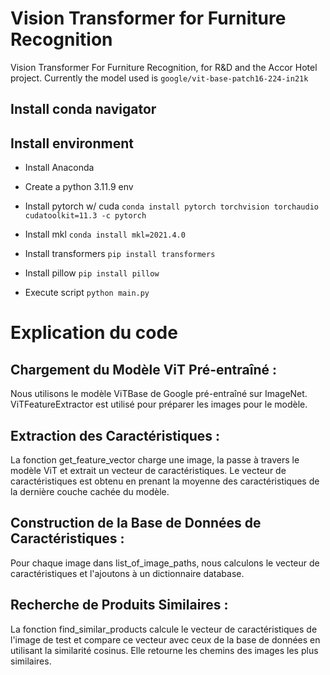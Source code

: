 # Vision Transformer for Furniture Recognition
Vision Transformer For Furniture Recognition, for R&D and the Accor Hotel project. Currently the model used is `google/vit-base-patch16-224-in21k`

## Install conda navigator

## Install environment

- Install Anaconda

- Create a python 3.11.9 env

- Install pytorch w/ cuda
``conda install pytorch torchvision torchaudio cudatoolkit=11.3 -c pytorch``

- Install mkl
``conda install mkl=2021.4.0``

- Install transformers
``pip install transformers``

- Install pillow
``pip install pillow``

- Execute script
``python main.py``


# Explication du code

## Chargement du Modèle ViT Pré-entraîné :
Nous utilisons le modèle ViTBase de Google pré-entraîné sur ImageNet.
ViTFeatureExtractor est utilisé pour préparer les images pour le modèle.

## Extraction des Caractéristiques :
La fonction get_feature_vector charge une image, la passe à travers le modèle ViT et extrait un vecteur de caractéristiques.
Le vecteur de caractéristiques est obtenu en prenant la moyenne des caractéristiques de la dernière couche cachée du modèle.

## Construction de la Base de Données de Caractéristiques :
Pour chaque image dans list_of_image_paths, nous calculons le vecteur de caractéristiques et l'ajoutons à un dictionnaire database.

## Recherche de Produits Similaires :
La fonction find_similar_products calcule le vecteur de caractéristiques de l'image de test et compare ce vecteur avec ceux de la base de données en utilisant la similarité cosinus.
Elle retourne les chemins des images les plus similaires.